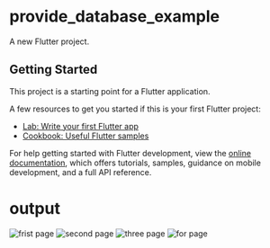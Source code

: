 # provide_database_example

A new Flutter project.

## Getting Started

This project is a starting point for a Flutter application.

A few resources to get you started if this is your first Flutter project:

- [Lab: Write your first Flutter app](https://docs.flutter.dev/get-started/codelab)
- [Cookbook: Useful Flutter samples](https://docs.flutter.dev/cookbook)

For help getting started with Flutter development, view the
[online documentation](https://docs.flutter.dev/), which offers tutorials,
samples, guidance on mobile development, and a full API reference.
# output

![frist page](https://github.com/Mukeshkachchhawah/provider_todo_list/assets/107384939/63dc35ac-b4cd-4f18-84f0-aba4deb0616a)
![second page](https://github.com/Mukeshkachchhawah/provider_todo_list/assets/107384939/32123f5d-b48d-4623-89c9-24131d564146)
![three page](https://github.com/Mukeshkachchhawah/provider_todo_list/assets/107384939/35c15731-6a2a-4942-8539-18a8b5c9bd49)
![for page](https://github.com/Mukeshkachchhawah/provider_todo_list/assets/107384939/6f008c06-0986-4d46-b3e5-3c1257b382ef)

